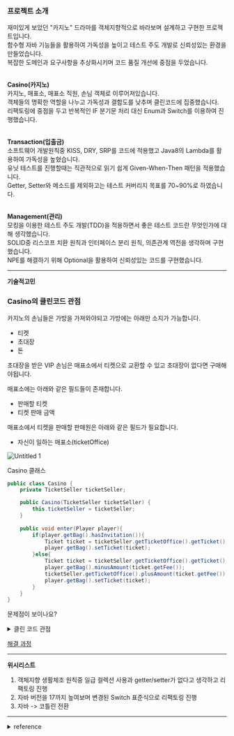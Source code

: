 ### 프로젝트 소개
재미있게 보았던 "카지노" 드라마를 객체지향적으로 바라보며 설계하고 구현한 프로젝트입니다.  
함수형 자바 기능들을 활용하여 가독성을 높이고 테스트 주도 개발로 신뢰성있는 환경을 만들었습니다.  
복잡한 도메인과 요구사항을 추상화시키며 코드 품질 개선에 중점을 두었습니다.  
</br>  

**Casino(카지노)**  
카지노, 매표소, 매표소 직원, 손님 객체로 이루어져있습니다.  
객체들의 명확한 역할을 나누고 가독성과 결합도를 낮추며 클린코드에 집중했습니다.  
리팩토링에 중점을 두고 반복적인 IF 분기문 처리 대신 Enum과 Switch를 이용하여 진행했습니다.  
</br>

**Transaction(입출금)**  
소프트웨어 개발원칙중 KISS, DRY, SRP를 코드에 적용했고 Java8의 Lambda를 활용하여 가독성을 높혔습니다.  
유닛 테스트를 진행할때는 직관적으로 읽기 쉽게 Given-When-Then 패턴을 적용했습니다.  
Getter, Setter와 메소드를 제외하고는 테스트 커버리지 목표를 70~90%로 하였습니다.  
</br>  

**Management(관리)**  
모킹을 이용한 테스트 주도 개발(TDD)을 적용하면서 좋은 테스트 코드란 무엇인가에 대해 생각했습니다.   
SOLID중 리스코프 치환 원칙과 인터페이스 분리 원칙, 의존관계 역전을 생각하며 구현했습니다.   
NPE를 해결하기 위해 Optional을 활용하여 신뢰성있는 코드를 구현했습니다.
</br>  
<hr>

**기술적고민**  

### Casino의 클린코드 관점 

카지노의 손님들은 가방을 가져와야되고 가방에는 아래만 소지가 가능합니다.

- 티켓
- 초대장
- 돈

초대장을 받은 VIP 손님은 매표소에서 티켓으로 교환할 수 있고 초대장이 없다면 구매해야됩니다.

매표소에는 아래와 같은 필드들이 존재합니다.

- 판매할 티켓
- 티켓 판매 금액

매표소에서 티켓을 판매할 판매원은 아래와 같은 필드가 필요합니다.

- 자신이 일하는 매표소(ticketOffice)

![Untitled 1](https://user-images.githubusercontent.com/72185011/218302171-298e2cd5-0720-469d-98ca-f3047602be3d.png)

Casino 클래스

```java
public class Casino {
    private TicketSeller ticketSeller;

    public Casino(TicketSeller ticketSeller) {
        this.ticketSeller = ticketSeller;
    }
    
    public void enter(Player player){
        if(player.getBag().hasInvitation()){
            Ticket ticket = ticketSeller.getTicketOffice().getTicket();
            player.getBag().setTicket(ticket);
        }else{
            Ticket ticket = ticketSeller.getTicketOffice().getTicket();
            player.getBag().minusAmount(ticket.getFee());
            ticketSeller.getTicketOffice().plusAmount(ticket.getFee());
            player.getBag().setTicket(ticket);
        }
    }
}
```

문제점이 보이나요?
<details>
<summary>클린 코드 관점</summary>
클린 코드 관점
    1. 정상 동작
    2. 변경에 용이
    3. 쉽게 이해 가능한 가독성
    
    2번과 3번을 충족하지 못했다. 
    위 Casino 클래스 enter 메소드를 보면 가방을 뒤져서 초대권이 있으면 직원이 매표소 티켓꺼내서 가방에 넣어주고 입장권이 없으면 
    가방에서 돈빼서 매표소에 넣고 티켓을 손님 가방에 넣어준다.
    
    → 손님과 직원은 카지노의 수동적인 존재
    
    문제
    
    1. 손님
        1. 카지노에서 내 가방을 마음대로 뒤진다.
    2. 직원
        1. 카지노에서 허락도없이 티켓과 현금에 마음대로 접근한다.
        2. 관람객 가방에 티켓을 넣어주고 돈을 계산하는 일을 카지노가 하고있다.
    
    현실에서는 불가능한 일이다.  
    
    enter 메소드를 이해하기 위해서는 전체적인 내용을 모두 이해하고 있어야 사용 가능하다.
    하나의 클래스에서 너무 많은 내용을 가지고있기에 코드를 작성하는 사람이나 읽는 사람이나 악취를 느낄 수 있다.
    
    마지막 문제는 만약 직원이나 손님 클래스를 변경 할 경우 카지노 클래스까지 영향을 주게된다.
    객체 사이의 의존성을 완전히 제거 할 수는 없다. **객체지향 설계란 서로 의존하며 협력하는 객체들의
    공동체를 구축하는것**이기 때문이다. 
</details>

[해결 과정](https://github.com/JayFreemandev/Casino/blob/main/Docs/%EC%B9%B4%EC%A7%80%EB%85%B8%EC%9D%98%20%ED%81%B4%EB%A6%B0%EC%BD%94%EB%93%9C%20%EB%A6%AC%ED%8C%A9%ED%86%A0%EB%A7%81.md)  
<hr>

**위시리스트**   
1. 객체지향 생활체조 원칙중 일급 컬렉션 사용과 getter/setter가 없다고 생각하고 리팩토링 진행  
2. 자바 버전을 17까지 높여보며 변경된 Switch 표준식으로 리팩토링 진행  
3. 자바 -> 코틀린 전환

<hr>
<details>
<summary> reference </summary>
- 오브젝트: 코드로 이해하는 객체지향 설계  
- 객체지향의 사실과 오해
- 좋은 코드, 나쁜 코드
- 실전 자바 소프트웨어
- 자바 코딩의 기술
- 쏙쏙 들어오는 함수형 코딩
- 단위 테스트
</details>
